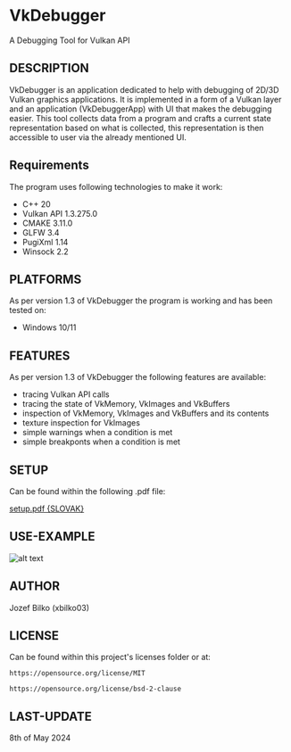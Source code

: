 # VkDebugger
A Debugging Tool for Vulkan API

## DESCRIPTION
VkDebugger is an application dedicated to help with debugging of 2D/3D Vulkan graphics applications. It is implemented in a form of a Vulkan layer
and an application (VkDebuggerApp) with UI that makes the debugging easier. This tool collects data from a program and crafts a current state 
representation based on what is collected, this representation is then accessible to user via the already mentioned UI.

## Requirements
The program uses following technologies to make it work:
* C++ 20 
* Vulkan API 1.3.275.0
* CMAKE 3.11.0
* GLFW 3.4
* PugiXml 1.14
* Winsock 2.2

## PLATFORMS
As per version 1.3 of VkDebugger the program is working and has been tested on:
* Windows 10/11

## FEATURES
As per version 1.3 of VkDebugger the following features are available:
* tracing Vulkan API calls
* tracing the state of VkMemory, VkImages and VkBuffers
* inspection of VkMemory, VkImages and VkBuffers and its contents
* texture inspection for VkImages
* simple warnings when a condition is met
* simple breakponts when a condition is met

## SETUP
Can be found within the following .pdf file:

[setup.pdf {SLOVAK}](https://github.com/xbilko03/ADT_VAPI/blob/master/setup.pdf)
    
## USE-EXAMPLE
![alt text](https://github.com/xbilko03/ADT_VAPI/blob/master/view.jpg?raw=true)

## AUTHOR
Jozef Bilko (xbilko03)

## LICENSE
Can be found within this project's licenses folder or at:

    https://opensource.org/license/MIT

    https://opensource.org/license/bsd-2-clause

## LAST-UPDATE
8th of May 2024
